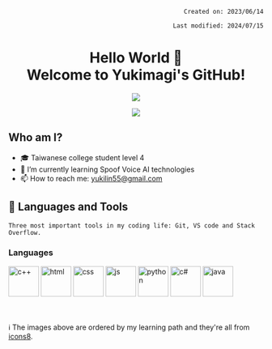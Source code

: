 <!---
Yukimagi/Yukimagi is a ✨ special ✨ repository because its `README.md` (this file) appears on your GitHub profile.
You can click the Preview link to take a look at your changes.
--->

<p align="right"><code>Created on: 2023/06/14</code></p>
<p align="right"><code>Last modified: 2024/07/15</code></p>

<h1 align="center">
  Hello World 👋<br>
  Welcome to Yukimagi's GitHub!
</h1>

<p align="center"><img src="https://komarev.com/ghpvc/?username=PurpleRed0602&label=You+are+Visitor+No.&color=blueviolet"></p>

<p align="center"><img src="https://i.imgur.com/PCJnYSg.gif"></p>

<h2> Who am I?</h2>

- 🎓 Taiwanese college student level 4
- 🌱 I’m currently learning Spoof Voice AI technologies
- 📫 How to reach me: yukilin55@gmail.com

<h2>🔧 Languages and Tools</h2>

```
Three most important tools in my coding life: Git, VS code and Stack Overflow.
```

<h3>Languages</h3>
<span>
  <img src="https://img.icons8.com/color/96/000000/c-plus-plus-logo.png" width="60" alt="c++">
  <img src="https://img.icons8.com/color/96/000000/html-5--v1.png" width="60" alt="html">
  <img src="https://img.icons8.com/color/96/000000/css3.png" width="60" alt="css">
  <img src="https://img.icons8.com/fluency/96/000000/javascript.png" width="60" alt="js">
  <img src="https://img.icons8.com/fluency/96/000000/python.png" width="60" alt="python">
  <img src="https://img.icons8.com/color/96/000000/c-sharp-logo-2.png" width="60" alt="c#">
  <img src="https://img.icons8.com/?size=512&id=13679&format=png" width="60" alt="java">
  
</span>

<br><br>
ℹ️ The images above are ordered by my learning path and they're all from [icons8](https://icons8.com/).
